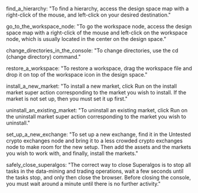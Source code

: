 find_a_hierarchy: "To find a hierarchy, access the design space map with a right-click of the mouse, and left-click on your desired destination."

go_to_the_workspace_node: "To go the workspace node, access the design space map with a right-click of the mouse and left-click on the workspace node, which is usually located in the center on the design space."

change_directories_in_the_console: "To change directories, use the cd (change directory) command."

restore_a_workspace: "To restore a workspace, drag the workspace file and drop it on top of the workspace icon in the design space."

install_a_new_market: "To install a new market, click Run on the install market super action corresponding to the market you wish to install. If the market is not set up, then you must set it up first."

uninstall_an_existing_market: "To uninstall an existing market, click Run on the uninstall market super action corresponding to the market you wish to uninstall."

set_up_a_new_exchange: "To set up a new exchange, find it in the Untested crypto exchanges node and bring it to a less crowded crypto exchanges node to make room for the new setup. Then add the assets and the markets you wish to work with, and finally, install the markets."

safely_close_superalgos: "The correct way to close Superalgos is to stop all tasks in the data-mining and trading operations, wait a few seconds until the tasks stop, and only then close the browser. Before closing the console, you must wait around a minute until there is no further activity."

